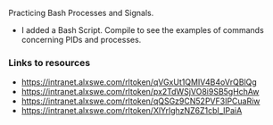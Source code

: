 Practicing Bash Processes and Signals.

+ I added a Bash Script. Compile to see the examples of commands concerning PIDs and processes.

### Links to resources
- https://intranet.alxswe.com/rltoken/qVGxUt1QMIV4B4oVrQBlQg
- https://intranet.alxswe.com/rltoken/px2TdWSjVO8i9SB5gHchAw
- https://intranet.alxswe.com/rltoken/qQSGz9CN52PVF3IPCuaRiw
- https://intranet.alxswe.com/rltoken/XlYrlghzNZ6Z1cbI_IPaiA
